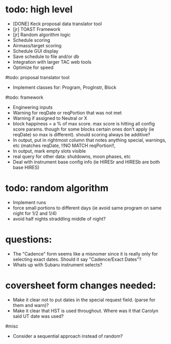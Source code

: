 # todo: high level
- [DONE] Keck proposal data translator tool
- [jr] TOAST Framework
- [jr] Random algorithm logic
- Schedule scoring
- Airmass/target scoring
- Schedule GUI display
- Save schedule to file and/or db
- Integration with larger TAC web tools
- Optimize for speed



#todo: proposal translator tool
- Implement classes for: Program, ProgInstr, Block


#todo: framework
- Engineering inputs
- Warning for reqDate or reqPortion that was not met
- Warning if assigned to Neutral or X
- block happiness = a % of max score.  max score is hitting all config score params.  though for some blocks certain ones don't apply (ie reqDate) so max is different).  should scoring always be additive?
- In output, put in rightmost column that notes anything special, warnings, etc (matches reqDate, !!NO MATCH reqPortion!!, 
- In output, mark empty slots visible
- real query for other data: shutdowns, moon phases, etc
- Deal with instrument base config info (ie HIRESr and HIRESb are both base HIRES)



# todo: random algorithm
- Implement runs
- force small portions to different days (ie avoid same program on same night for 1/2 and 1/4)
- avoid half nights straddling middle of night?



# questions: 
- The "Cadence" form seems like a misnomer since it is really only for selecting exact dates.  Should it say "Cadence/Exact Dates"?
- Whats up with Subaru instrument selects?


# coversheet form changes needed:
- Make it clear not to put dates in the special request field. (parse for them and warn)?
- Make it clear that HST is used throughout.  Where was it that Carolyn said UT date was used?




#misc
- Consider a sequential approach instead of random?
